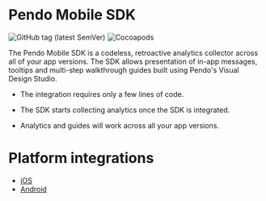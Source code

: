 # Pendo Mobile SDK
![GitHub tag (latest SemVer)](https://img.shields.io/github/v/tag/pendo-io/pendo-mobile-ios?color=brightgreen&label=version&sort=semver)
![Cocoapods](https://img.shields.io/badge/manual%20integration-compatibale-brightgreen)

The Pendo Mobile SDK is a codeless, retroactive analytics collector across all of your app versions. The SDK allows presentation of in-app messages, tooltips and multi-step walkthrough guides built using Pendo's Visual Design Studio.

* The integration requires only a few lines of code.

* The SDK starts collecting analytics once the SDK is integrated.

* Analytics and guides will work across all your app versions.


# Platform integrations

- [iOS](/ios/)
- [Android](/android/)

